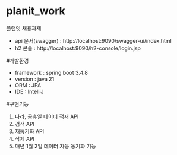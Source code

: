 # planit_work
플랜잇 채용과제
- api 문서(swagger) : http://localhost:9090/swagger-ui/index.html
- h2 콘솔 : http://localhost:9090/h2-console/login.jsp

#개발환경
- framework : spring boot 3.4.8
- version : java 21
- ORM : JPA
- IDE : IntelliJ

#구현기능
1. 나라, 공휴일 데이터 적재 API
2. 검색 API
3. 재동기화 API
4. 삭제 API
5. 매년 1월 2일 데이터 자동 동기화 기능

